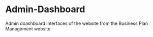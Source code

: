 # Admin-Dashboard
Admin doashboard interfaces of the website from the Business Plan Management website.
